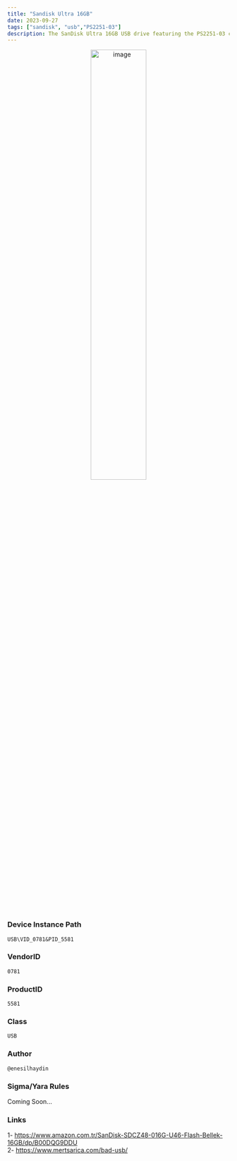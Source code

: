 ```yaml
---
title: "Sandisk Ultra 16GB"
date: 2023-09-27
tags: ["sandisk", "usb","PS2251-03"]
description: The SanDisk Ultra 16GB USB drive featuring the PS2251-03 chip is a notable inclusion due to its potential for bad USB exploitation. This particular chip, known for its versatility, can be repurposed to execute malicious activities. By leveraging its capabilities, it's possible to manipulate the device to behave in ways contrary to its intended use. This opens doors to various cybersecurity scenarios, making it a valuable addition for examining security vulnerabilities and reinforcing defenses. 
---
```


<p align="center">
  <img src="/images/sandisk-ultra.jpg" alt="image" width="50%" height="50%">
</p>

### Device Instance Path

```text
USB\VID_0781&PID_5581

```

### VendorID

```text
0781
```

### ProductID

```text
5581
```
### Class

```text
USB
```
### Author

```text
@enesilhaydin
```

### Sigma/Yara Rules

Coming Soon...

### Links

1- https://www.amazon.com.tr/SanDisk-SDCZ48-016G-U46-Flash-Bellek-16GB/dp/B00DQG9DDU \
2- https://www.mertsarica.com/bad-usb/
